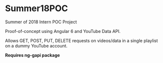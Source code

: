 # Summer18POC
Summer of 2018 Intern POC Project

Proof-of-concept using Angular 6 and YouTube Data API.

Allows GET, POST, PUT, DELETE requests on videos/data in a single playlist on a dummy YouTube account.

**Requires ng-gapi package**
